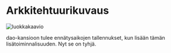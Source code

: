 # Arkkitehtuurikuvaus

![luokkakaavio](luokkakaavio.jpeg)

dao-kansioon tulee ennätysaikojen tallennukset, kun lisään tämän lisätoiminnalisuuden. Nyt se on tyhjä.
